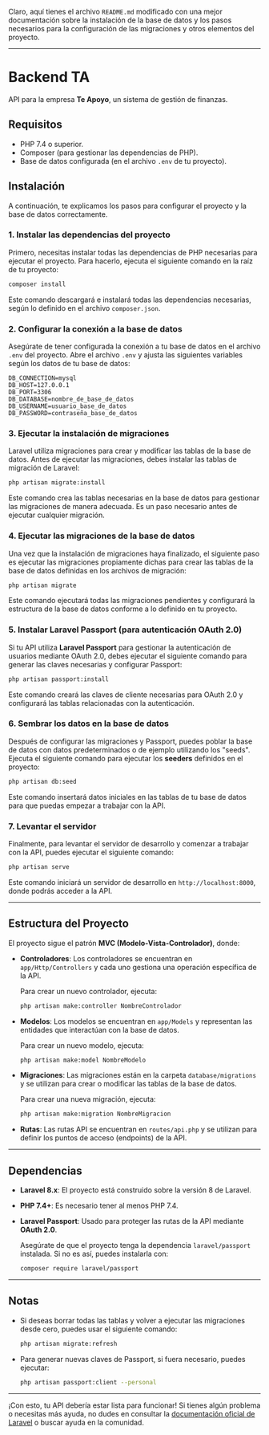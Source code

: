Claro, aquí tienes el archivo `README.md` modificado con una mejor documentación sobre la instalación de la base de datos y los pasos necesarios para la configuración de las migraciones y otros elementos del proyecto.

---

# Backend TA

API para la empresa **Te Apoyo**, un sistema de gestión de finanzas.

## Requisitos

- PHP 7.4 o superior.
- Composer (para gestionar las dependencias de PHP).
- Base de datos configurada (en el archivo `.env` de tu proyecto).

## Instalación

A continuación, te explicamos los pasos para configurar el proyecto y la base de datos correctamente.

### 1. Instalar las dependencias del proyecto

Primero, necesitas instalar todas las dependencias de PHP necesarias para ejecutar el proyecto. Para hacerlo, ejecuta el siguiente comando en la raíz de tu proyecto:

```bash
composer install
```

Este comando descargará e instalará todas las dependencias necesarias, según lo definido en el archivo `composer.json`.

### 2. Configurar la conexión a la base de datos

Asegúrate de tener configurada la conexión a tu base de datos en el archivo `.env` del proyecto. Abre el archivo `.env` y ajusta las siguientes variables según los datos de tu base de datos:

```env
DB_CONNECTION=mysql
DB_HOST=127.0.0.1
DB_PORT=3306
DB_DATABASE=nombre_de_base_de_datos
DB_USERNAME=usuario_base_de_datos
DB_PASSWORD=contraseña_base_de_datos
```

### 3. Ejecutar la instalación de migraciones

Laravel utiliza migraciones para crear y modificar las tablas de la base de datos. Antes de ejecutar las migraciones, debes instalar las tablas de migración de Laravel:

```bash
php artisan migrate:install
```

Este comando crea las tablas necesarias en la base de datos para gestionar las migraciones de manera adecuada. Es un paso necesario antes de ejecutar cualquier migración.

### 4. Ejecutar las migraciones de la base de datos

Una vez que la instalación de migraciones haya finalizado, el siguiente paso es ejecutar las migraciones propiamente dichas para crear las tablas de la base de datos definidas en los archivos de migración:

```bash
php artisan migrate
```

Este comando ejecutará todas las migraciones pendientes y configurará la estructura de la base de datos conforme a lo definido en tu proyecto.

### 5. Instalar Laravel Passport (para autenticación OAuth 2.0)

Si tu API utiliza **Laravel Passport** para gestionar la autenticación de usuarios mediante OAuth 2.0, debes ejecutar el siguiente comando para generar las claves necesarias y configurar Passport:

```bash
php artisan passport:install
```

Este comando creará las claves de cliente necesarias para OAuth 2.0 y configurará las tablas relacionadas con la autenticación.

### 6. Sembrar los datos en la base de datos

Después de configurar las migraciones y Passport, puedes poblar la base de datos con datos predeterminados o de ejemplo utilizando los "seeds". Ejecuta el siguiente comando para ejecutar los **seeders** definidos en el proyecto:

```bash
php artisan db:seed
```

Este comando insertará datos iniciales en las tablas de tu base de datos para que puedas empezar a trabajar con la API.

### 7. Levantar el servidor

Finalmente, para levantar el servidor de desarrollo y comenzar a trabajar con la API, puedes ejecutar el siguiente comando:

```bash
php artisan serve
```

Este comando iniciará un servidor de desarrollo en `http://localhost:8000`, donde podrás acceder a la API.

---

## Estructura del Proyecto

El proyecto sigue el patrón **MVC (Modelo-Vista-Controlador)**, donde:

- **Controladores**: Los controladores se encuentran en `app/Http/Controllers` y cada uno gestiona una operación específica de la API.
  
  Para crear un nuevo controlador, ejecuta:

  ```bash
  php artisan make:controller NombreControlador
  ```

- **Modelos**: Los modelos se encuentran en `app/Models` y representan las entidades que interactúan con la base de datos.

  Para crear un nuevo modelo, ejecuta:

  ```bash
  php artisan make:model NombreModelo
  ```

- **Migraciones**: Las migraciones están en la carpeta `database/migrations` y se utilizan para crear o modificar las tablas de la base de datos.

  Para crear una nueva migración, ejecuta:

  ```bash
  php artisan make:migration NombreMigracion
  ```

- **Rutas**: Las rutas API se encuentran en `routes/api.php` y se utilizan para definir los puntos de acceso (endpoints) de la API.

---

## Dependencias

- **Laravel 8.x**: El proyecto está construido sobre la versión 8 de Laravel.
- **PHP 7.4+**: Es necesario tener al menos PHP 7.4.
- **Laravel Passport**: Usado para proteger las rutas de la API mediante **OAuth 2.0**.
  
  Asegúrate de que el proyecto tenga la dependencia `laravel/passport` instalada. Si no es así, puedes instalarla con:

  ```bash
  composer require laravel/passport
  ```

---

## Notas

- Si deseas borrar todas las tablas y volver a ejecutar las migraciones desde cero, puedes usar el siguiente comando:

  ```bash
  php artisan migrate:refresh
  ```

- Para generar nuevas claves de Passport, si fuera necesario, puedes ejecutar:

  ```bash
  php artisan passport:client --personal
  ```

---

¡Con esto, tu API debería estar lista para funcionar! Si tienes algún problema o necesitas más ayuda, no dudes en consultar la [documentación oficial de Laravel](https://laravel.com/docs) o buscar ayuda en la comunidad.
